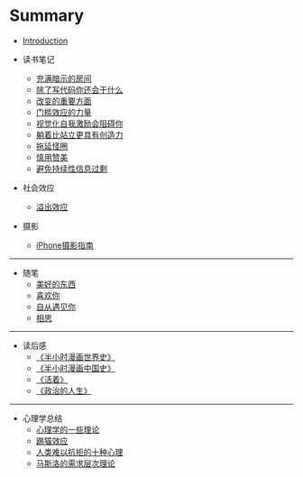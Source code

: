 # Summary

* [Introduction](README.md)
* 读书笔记
  * [充满暗示的房间](读书笔记/充满暗示的房间.md)
  * [ 除了写代码你还会干什么](读书笔记/除了写代码你还会干什么.md)
  * [改变的重要方面](读书笔记/改变的重要方面.md)
  * [门槛效应的力量](读书笔记/门槛效应的力量.md)
  * [视觉化自我激励会阻碍你](读书笔记/视觉化自我激励会阻碍你.md)
  * [躺着比站立更具有创造力](读书笔记/躺着比站立更具有创造力.md)
  * [拖延怪圈](读书笔记/拖延怪圈.md)
  * [慎用赞美](读书笔记/慎用赞美.md)
  * [避免持续性信息过剩](读书笔记/避免持续性信息过剩.md)

* 社会效应
  * [溢出效应](社会效应/溢出效应.md)
* 摄影
  * [iPhone摄影指南](摄影/iPhone摄影指南.md)

---

* 随笔
  * [美好的东西](随笔/美好的东西.md)
  * [喜欢你](随笔/喜欢你.md)
  * [自从遇见你](随笔/自从遇见你.md)
  * [相思](随笔/相思.md)

---

* 读后感
  * [《半小时漫画世界史》](读后感/《半小时漫画世界史》.md)
  * [《半小时漫画中国史》](读后感/《半小时漫画中国史》.md)
  * [《活着》](读后感/《活着》.md)
  * [《政治的人生》](读后感/《政治的人生》.md)

---

* 心理学总结
  * [心理学的一些理论](心理学总结/心理学的一些理论.md)
  * [踢猫效应](心理学总结/踢猫效应.md)
  * [人类难以抗拒的十种心理](心理学总结/人类难以抗拒的十种心理.md)
  * [马斯洛的需求层次理论](心理学总结/马斯洛的需求层次理论.md)

